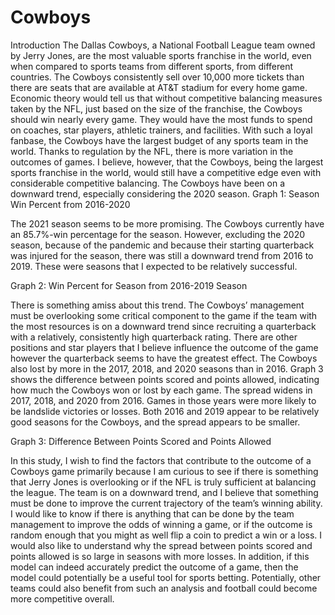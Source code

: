 # Cowboys

Introduction
The Dallas Cowboys, a National Football League team owned by Jerry Jones, are the most valuable sports franchise in the world, even when compared to sports teams from different sports, from different countries.  The Cowboys consistently sell over 10,000 more tickets than there are seats that are available at AT&T stadium for every home game.  Economic theory would tell us that without competitive balancing measures taken by the NFL, just based on the size of the franchise, the Cowboys should win nearly every game.  They would have the most funds to spend on coaches, star players, athletic trainers, and facilities.  With such a loyal fanbase, the Cowboys have the largest budget of any sports team in the world.  Thanks to regulation by the NFL, there is more variation in the outcomes of games. I believe, however, that the Cowboys, being the largest sports franchise in the world, would still have a competitive edge even with considerable competitive balancing.  The Cowboys have been on a downward trend, especially considering the 2020 season.
Graph 1: Season Win Percent from 2016-2020

The 2021 season seems to be more promising.  The Cowboys currently have an 85.7%-win percentage for the season.  However, excluding the 2020 season, because of the pandemic and because their starting quarterback was injured for the season, there was still a downward trend from 2016 to 2019.  These were seasons that I expected to be relatively successful.

Graph 2: Win Percent for Season from 2016-2019 Season

There is something amiss about this trend.  The Cowboys’ management must be overlooking some critical component to the game if the team with the most resources is on a downward trend since recruiting a quarterback with a relatively, consistently high quarterback rating.  There are other positions and star players that I believe influence the outcome of the game however the quarterback seems to have the greatest effect.  The Cowboys also lost by more in the 2017, 2018, and 2020 seasons than in 2016.  Graph 3 shows the difference between points scored and points allowed, indicating how much the Cowboys won or lost by each game.  The spread widens in 2017, 2018, and 2020 from 2016.  Games in those years were more likely to be landslide victories or losses.  Both 2016 and 2019 appear to be relatively good seasons for the Cowboys, and the spread appears to be smaller. 

Graph 3: Difference Between Points Scored and Points Allowed

In this study, I wish to find the factors that contribute to the outcome of a Cowboys game primarily because I am curious to see if there is something that Jerry Jones is overlooking or if the NFL is truly sufficient at balancing the league.  The team is on a downward trend, and I believe that something must be done to improve the current trajectory of the team’s winning ability.  I would like to know if there is anything that can be done by the team management to improve the odds of winning a game, or if the outcome is random enough that you might as well flip a coin to predict a win or a loss.  I would also like to understand why the spread between points scored and points allowed is so large in seasons with more losses.  In addition, if this model can indeed accurately predict the outcome of a game, then the model could potentially be a useful tool for sports betting.  Potentially, other teams could also benefit from such an analysis and football could become more competitive overall.
